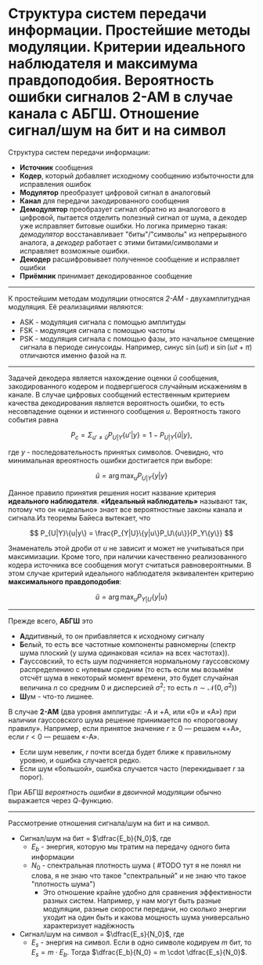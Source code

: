 # Структура систем передачи информации. Простейшие методы модуляции. Критерии идеального наблюдателя и максимума правдоподобия. Вероятность ошибки сигналов 2-АМ в случае канала с АБГШ. Отношение сигнал/шум на бит и на символ

Структура систем передачи информации:

* **Источник** сообщения
* **Кодер**, который добавляет исходному сообщению избыточности для исправления ошибок
* **Модулятор** преобразует цифровой сигнал в аналоговый
* **Канал** для передачи закодированного сообщения
* **Демодулятор** преобразует сигнал обратно из аналогового в цифровой, пытается отделить полезный сигнал от шума, а декодер уже исправляет битовые ошибки. Но логика примерно такая: *демодулятор* восстанавливает "биты"/"символы" из непрерывного аналога, а *декодер* работает с этими битами/символами и исправляет возможные ошибки.
* **Декодер** расшифровывает полученное сообщение и исправляет ошибки
* **Приёмник** принимает декодированное сообщение

---

К простейшим методам модуляции относятся *2-АМ* - двухамплитудная модуляция. Её реализациями являются:

* ASK - модуляция сигнала с помощью амплитуды
* FSK - модуляция сигнала с помощью частоты
* PSK - модуляция сигнала с помощью фазы, это начальное смещение сигнала в периоде синусоиды. Например, синус $\sin(\omega t)$ и $\sin(\omega t + \pi)$ отличаются именно фазой на $\pi$.

---

Задачей декодера является нахождение оценки $\hat{u}$ сообщения, закодированного кодером и подвергшегося случайным искажениям в канале. В случае цифровых сообщений естественным критерием качества декодирования является вероятность ошибки, то есть несовпадение оценки и истинного сообщения $u$. Вероятность такого события равна

$$
  P_c = \Sigma_{u' \ne \hat{u}}P_{U|Y}\{u'|y\} = 1 - P_{U|Y}\{\hat{u}|y\},
$$

где $y$ - последовательность принятых символов. Очевидно, что минимальная вреоятность ошибки достигается при выборе:

$$
  \hat{u} = \operatorname*{arg\,max}_u P_{U|Y}\{y|y\}
$$

Данное правило принятия решения носит название критерия **идеального наблюдателя**. **«Идеальный наблюдатель»** называют так, потому что он «идеально» знает все вероятностные законы канала и сигнала.Из теоремы Байеса вытекает, что

$$
  P_{U|Y}\{u|y\} = \frac{P_{Y|U}\{y|u\}P_U\{u\}}{P_Y\{y\}}
$$

Знаменатель этой дроби от $u$ не зависит и может не учитываться при максимизации. Кроме того, при наличии качественно реализованного кодера источника все сообщения могут считаться равновероятными. В этом случае критерий идеального наблюдателя эквивалентен критерию **максимального правдоподобия**:

$$
  \hat{u} = \operatorname*{arg\,max}_u P_{Y|U}\{y|u\}
$$

---

Прежде всего, **АБГШ** это

* **А**ддитивный, то он прибавляется к исходному сигналу
* **Б**елый, то есть все частотные компоненты равномерны (спектр шума плоский (у шума одинаковая «сила» на всех частотах)).
* **Г**ауссовский, то есть шум подчиняется нормальному гауссовскому распределению с нулевым средним (то есть если мы возьмём отсчёт шума в некоторый момент времени, это будет случайная величина $n$ со средним 0 и дисперсией $\sigma^2$; то есть $n \sim \mathcal{N}(0,\sigma^2)$)
* **Ш**ум - что-то лишнее.

В случае **2-АМ** (два уровня амплитуды: -A и +A, или «0» и «A») при наличии гауссовского шума решение принимается по «пороговому правилу». Например, если принятое значение $r \ge 0$ — решаем «+A», если $r < 0$ — решаем «-A».

* Если шум невелик, $r$ почти всегда будет ближе к правильному уровню, и ошибка случается редко.
* Если шум «большой», ошибка случается часто (перекидывает $r$ за порог).

При АБГШ *вероятность ошибки в двоичной модуляции* обычно выражается через $Q$-функцию.

---

Рассмотрение отношения сигнала/шум на бит и на символ.

* Сигнал/шум на бит = $\dfrac{E_b}{N_0}$, где
  * $E_b$ - энергия, которую мы тратим на передачу одного бита информации
  * $N_0$ - спектральная плотность шума ( #TODO тут я не понял ни слова, я не знаю что такое "спектральный" и не знаю что такое "плотность шума")
    * Это отношение крайне удобно для сравнения эффективности разных систем. Например, у нам могут быть разные модуляции, разные скорости передачи, но сколько энергии уходит на один быть и какова мощность шума универсально характеризует надёжность
* Сигнал/шум на символ = $\dfrac{E_s}{N_0}$, где
  * $E_s$ - энергия на символ. Если в одно символе кодируем $m$ бит, то $E_s = m \cdot E_b$. Тогда $\dfrac{E_b}{N_0} = m \cdot \dfrac{E_s}{N_0}$.
